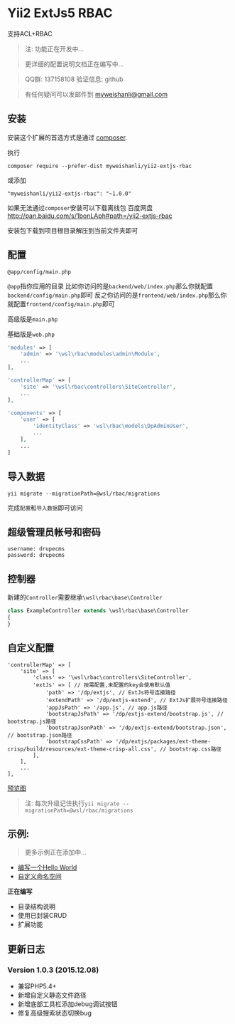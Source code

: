 Yii2 ExtJs5 RBAC
=========
支持ACL+RBAC

> 注: 功能正在开发中...

> 更详细的配置说明文档正在编写中...

> QQ群: 137158108 验证信息: github

> 有任何疑问可以发邮件到 myweishanli@gmail.com

安装
------------

安装这个扩展的首选方式是通过 [composer](http://getcomposer.org/download/).

执行

```
composer require --prefer-dist myweishanli/yii2-extjs-rbac
```
或添加

```
"myweishanli/yii2-extjs-rbac": "~1.0.0"
```


如果无法通过`composer`安装可以下载离线包 百度网盘 http://pan.baidu.com/s/1bonLAph#path=/yii2-extjs-rbac

安装包下载到项目根目录解压到当前文件夹即可

配置
------------

`@app/config/main.php`

`@app`指你应用的目录 比如你访问的是`backend/web/index.php`那么你就配置`backend/config/main.php`即可
反之你访问的是`frontend/web/index.php`那么你就配置`frontend/config/main.php`即可

高级版是`main.php`

基础版是`web.php`

```php
'modules' => [
    'admin' => '\wsl\rbac\modules\admin\Module',
    ...
],
```

```php
'controllerMap' => [
    'site' => '\wsl\rbac\controllers\SiteController',
    ...
],
```

```php
'components' => [
    'user' => [
        'identityClass' => 'wsl\rbac\models\DpAdminUser',
        ...
    ],
    ...
]
```

导入数据
------------

```
yii migrate --migrationPath=@wsl/rbac/migrations
```

完成`配置`和`导入数据`即可访问

超级管理员帐号和密码
------------

```
username: drupecms
password: drupecms
```

控制器
------------
新建的`Controller`需要继承`\wsl\rbac\base\Controller`

```php
class ExampleController extends \wsl\rbac\base\Controller
{
}
```

自定义配置
------------

```
'controllerMap' => [
    'site' => [
        'class' => '\wsl\rbac\controllers\SiteController',
        'extJs' => [ // 按需配置,未配置的key会使用默认值
            'path' => '/dp/extjs', // ExtJs符号连接路径
            'extendPath' => '/dp/extjs-extend', // ExtJs扩展符号连接路径
            'appJsPath' => '/app.js', // app.js路径
            'bootstrapJsPath' => '/dp/extjs-extend/bootstrap.js', // bootstrap.js路径
            'bootstrapJsonPath' => '/dp/extjs-extend/bootstrap.json', // bootstrap.json路径
            'bootstrapCssPath' => '/dp/extjs/packages/ext-theme-crisp/build/resources/ext-theme-crisp-all.css', // bootstrap.css路径
        ],
    ],
    ...
],
```

[预览图](docs/preview.md)

> 注: 每次升级记住执行`yii migrate --migrationPath=@wsl/rbac/migrations`

示例:
------------
> 更多示例正在添加中...

- [编写一个Hello World](docs/example/hello-world/hello-world.md)
- [自定义命名空间](docs/example/custom-namespace/custom-namespace.md)

**正在编写**

- 目录结构说明
- 使用已封装CRUD
- 扩展功能

更新日志
------------

### Version 1.0.3 (2015.12.08)

- 兼容PHP5.4+
- 新增自定义静态文件路径
- 新增底部工具栏添加debug调试按钮
- 修复高级搜索状态切换bug



